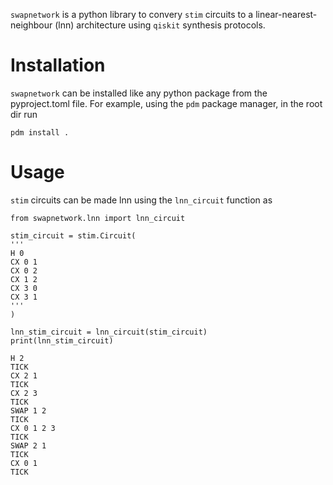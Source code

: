 `swapnetwork` is a python library to convery `stim` circuits to a
linear-nearest-neighbour (lnn) architecture using `qiskit` synthesis protocols.

# Installation
`swapnetwork` can be installed like any python package from the pyproject.toml
file. For example, using the `pdm` package manager, in the root dir run
```
pdm install .
```

# Usage
`stim` circuits can be made lnn using the `lnn_circuit` function as
```
from swapnetwork.lnn import lnn_circuit

stim_circuit = stim.Circuit(
'''
H 0
CX 0 1
CX 0 2
CX 1 2
CX 3 0
CX 3 1
'''
)

lnn_stim_circuit = lnn_circuit(stim_circuit)
print(lnn_stim_circuit)
```

```
H 2
TICK
CX 2 1
TICK
CX 2 3
TICK
SWAP 1 2
TICK
CX 0 1 2 3
TICK
SWAP 2 1
TICK
CX 0 1
TICK
```
